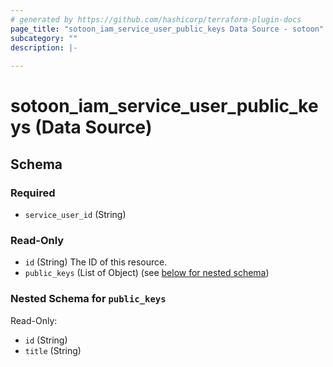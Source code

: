 ```yaml
---
# generated by https://github.com/hashicorp/terraform-plugin-docs
page_title: "sotoon_iam_service_user_public_keys Data Source - sotoon"
subcategory: ""
description: |-
  
---
```


# sotoon_iam_service_user_public_keys (Data Source)





<!-- schema generated by tfplugindocs -->
## Schema

### Required

- `service_user_id` (String)

### Read-Only

- `id` (String) The ID of this resource.
- `public_keys` (List of Object) (see [below for nested schema](#nestedatt--public_keys))

<a id="nestedatt--public_keys"></a>
### Nested Schema for `public_keys`

Read-Only:

- `id` (String)
- `title` (String)
